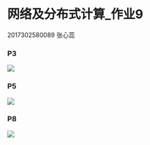 # 网络及分布式计算_作业9

2017302580089 张心蕊

### P3

![](https://cdn.jsdelivr.net/gh/XINRUIZ-STAR/pic/img/20200514165759.png)

### P5

![](https://cdn.jsdelivr.net/gh/XINRUIZ-STAR/pic/img/20200514171243.png)

### P8

![](https://cdn.jsdelivr.net/gh/XINRUIZ-STAR/pic/img/20200514171341.png)